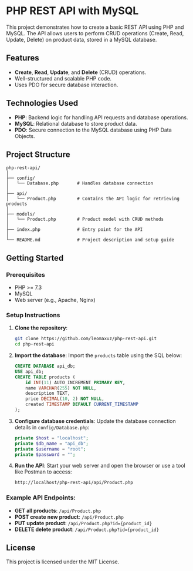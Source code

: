 
# PHP REST API with MySQL

This project demonstrates how to create a basic REST API using PHP and MySQL. The API allows users to perform CRUD operations (Create, Read, Update, Delete) on product data, stored in a MySQL database.

## Features
- **Create**, **Read**, **Update**, and **Delete** (CRUD) operations.
- Well-structured and scalable PHP code.
- Uses PDO for secure database interaction.

## Technologies Used
- **PHP**: Backend logic for handling API requests and database operations.
- **MySQL**: Relational database to store product data.
- **PDO**: Secure connection to the MySQL database using PHP Data Objects.

## Project Structure
```
php-rest-api/
│
├── config/
│   └── Database.php       # Handles database connection
│
├── api/
│   └── Product.php        # Contains the API logic for retrieving products
│
├── models/
│   └── Product.php        # Product model with CRUD methods
│
├── index.php              # Entry point for the API
│
└── README.md              # Project description and setup guide
```

## Getting Started

### Prerequisites
- PHP >= 7.3
- MySQL
- Web server (e.g., Apache, Nginx)

### Setup Instructions
1. **Clone the repository**:
   ```bash
   git clone https://github.com/leomaxuz/php-rest-api.git
   cd php-rest-api
   ```

2. **Import the database**:
   Import the `products` table using the SQL below:
   ```sql
   CREATE DATABASE api_db;
   USE api_db;
   CREATE TABLE products (
       id INT(11) AUTO_INCREMENT PRIMARY KEY,
       name VARCHAR(255) NOT NULL,
       description TEXT,
       price DECIMAL(10, 2) NOT NULL,
       created TIMESTAMP DEFAULT CURRENT_TIMESTAMP
   );
   ```

3. **Configure database credentials**:
   Update the database connection details in `config/Database.php`:
   ```php
   private $host = "localhost";
   private $db_name = "api_db";
   private $username = "root";
   private $password = "";
   ```

4. **Run the API**:
   Start your web server and open the browser or use a tool like Postman to access:
   ```bash
   http://localhost/php-rest-api/api/Product.php
   ```

### Example API Endpoints:
- **GET all products**: `/api/Product.php`
- **POST create new product**: `/api/Product.php`
- **PUT update product**: `/api/Product.php?id={product_id}`
- **DELETE delete product**: `/api/Product.php?id={product_id}`

## License
This project is licensed under the MIT License.
